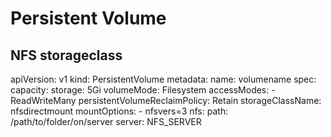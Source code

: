 # Persistent Volume

## NFS storageclass

  apiVersion: v1
  kind: PersistentVolume
  metadata:
    name: volumename
  spec:
    capacity:
      storage: 5Gi
    volumeMode: Filesystem
    accessModes:
      - ReadWriteMany
    persistentVolumeReclaimPolicy: Retain
    storageClassName: nfsdirectmount
    mountOptions:
      - nfsvers=3
    nfs:
      path: /path/to/folder/on/server
      server: NFS_SERVER
